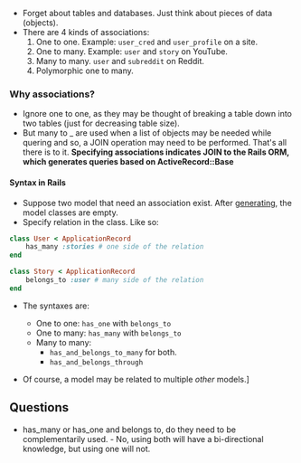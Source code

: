 - Forget about tables and databases. Just think about pieces of data (objects).
- There are 4 kinds of associations:
	1. One to one. Example: `user_cred` and `user_profile` on a site.
	2. One to many. Example: `user` and `story` on YouTube.
	3. Many to many. `user` and `subreddit` on Reddit.
	4. Polymorphic one to many.

### Why associations?
- Ignore one to one, as they may be thought of breaking a table down into two tables (just for decreasing table size).
- But many to _ are used when a list of objects may be needed while quering and so, a JOIN operation may need to be performed. That's all there is to it. **Specifying associations indicates JOIN to the Rails ORM, which generates queries based on ActiveRecord::Base**

#### Syntax in Rails
- Suppose two model that need an association exist. After [generating](obsidian://open?vault=rubyon-rails&file=3.%20Scaffolding), the model classes are empty.
- Specify relation in the class. Like so:

```ruby
class User < ApplicationRecord
	has_many :stories # one side of the relation
end

class Story < ApplicationRecord
	belongs_to :user # many side of the relation
end
```
- The syntaxes are:
	- One to one: `has_one` with `belongs_to`
	- One to many: `has_many` with `belongs_to`
	- Many to many: 
		- `has_and_belongs_to_many` for both.
		- `has_and_belongs_through`

- Of course, a model may be related to multiple *other* models.]


## Questions
- has_many or has_one and belongs to, do they need to be complementarily used. - No, using both will have a bi-directional knowledge, but using one will not.